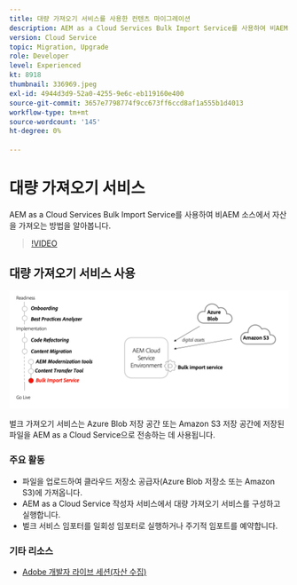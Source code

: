 ```yaml
---
title: 대량 가져오기 서비스를 사용한 컨텐츠 마이그레이션
description: AEM as a Cloud Services Bulk Import Service를 사용하여 비AEM 소스에서 자산을 가져오는 방법을 알아봅니다.
version: Cloud Service
topic: Migration, Upgrade
role: Developer
level: Experienced
kt: 8918
thumbnail: 336969.jpeg
exl-id: 4944d3d9-52a0-4255-9e6c-eb119160e400
source-git-commit: 3657e7798774f9cc673ff6ccd8af1a555b1d4013
workflow-type: tm+mt
source-wordcount: '145'
ht-degree: 0%

---
```


# 대량 가져오기 서비스

AEM as a Cloud Services Bulk Import Service를 사용하여 비AEM 소스에서 자산을 가져오는 방법을 알아봅니다.

>[!VIDEO](https://video.tv.adobe.com/v/336969/?quality=12&learn=on)

## 대량 가져오기 서비스 사용

![대량 가져오기 서비스 수명 주기](../assets/bulk-import-service.png)

벌크 가져오기 서비스는 Azure Blob 저장 공간 또는 Amazon S3 저장 공간에 저장된 파일을 AEM as a Cloud Service으로 전송하는 데 사용됩니다.

### 주요 활동

+ 파일을 업로드하여 클라우드 저장소 공급자(Azure Blob 저장소 또는 Amazon S3)에 가져옵니다.
+ AEM as a Cloud Service 작성자 서비스에서 대량 가져오기 서비스를 구성하고 실행합니다.
+ 벌크 서비스 임포터를 일회성 임포터로 실행하거나 주기적 임포트를 예약합니다.

### 기타 리소스

+ [Adobe 개발자 라이브 세션(자산 수집)](https://experienceleague.adobe.com/docs/adobe-developers-live-events/events/2021/feb2021/asset-bulk-ingestion.html?lang=en)

